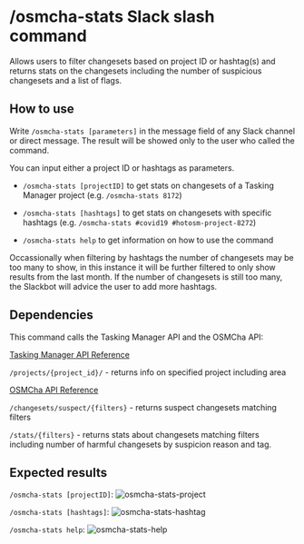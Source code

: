 # /osmcha-stats Slack slash command
Allows users to filter changesets based on project ID or hashtag(s) and returns stats on the changesets including the number of suspicious changesets and a list of flags.

## How to use
Write `/osmcha-stats [parameters]` in the message field of any Slack channel or direct message. The result will be showed only to the user who called the command.

You can input either a project ID or hashtags as parameters.

 * `/osmcha-stats [projectID]` to get stats on changesets of a Tasking Manager project (e.g. `/osmcha-stats 8172`)

 * `/osmcha-stats [hashtags]` to get stats on changesets with specific hashtags (e.g. `/osmcha-stats #covid19 #hotosm-project-8272`)

* `/osmcha-stats help` to get information on how to use the command

Occassionally when filtering by hashtags the number of changesets may be too many to show, in this instance it will be further filtered to only show results from the last month. If the number of changesets is still too many, the Slackbot will advice the user to add more hashtags.

## Dependencies
This command calls the Tasking Manager API and the OSMCha API:

[Tasking Manager API Reference](https://tasks.hotosm.org/api-docs)

`/projects/{project_id}/` - returns info on specified project including area

[OSMCha API Reference](https://osmcha.org/api-docs/)

`/changesets/suspect/{filters}` - returns suspect changesets matching filters

`/stats/{filters}` - returns stats about changesets matching filters including number of harmful changesets by suspicion reason and tag.


## Expected results
`/osmcha-stats [projectID]`:
![osmcha-stats-project](https://user-images.githubusercontent.com/54427598/87515724-5cc2f800-c6d0-11ea-9c7b-0fe29049838b.png)

`/osmcha-stats [hashtags]`:
![osmcha-stats-hashtag](https://user-images.githubusercontent.com/54427598/87515714-59c80780-c6d0-11ea-8f90-1eb43db4bbd1.png)

`/osmcha-stats help`:
![osmcha-stats-help](https://user-images.githubusercontent.com/54427598/87516556-b5df5b80-c6d1-11ea-97d9-879f5675625a.png)


